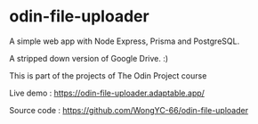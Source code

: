 # odin-file-uploader
A simple web app with Node Express, Prisma and PostgreSQL.

A stripped down version of Google Drive. :)

This is part of the projects of The Odin Project course


Live demo : https://odin-file-uploader.adaptable.app/

Source code : https://github.com/WongYC-66/odin-file-uploader
